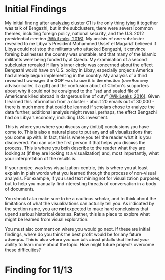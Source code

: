 # Initial Findings

My initial finding after analyzing cluster C1 is the only thing tying it together was talk of Bengazhi, but in the subclusters, there were several common themes, including foreign policy, national security, and the U.S. 2012 presidential election [(WikiLeaks, 2016)](https://wikileaks.org/clinton-emails/). My analsis of one subcluster revealed to me Libya's President Mohammed Ussef el Magariaf believed  if Libya could not stop the militants who attacked Bengazhi, it convince foreing businesses the country was unstable, and that many of the Islamic militants were being funded by al Qaeda. My examination of a second subcluster revealed Hillary's inner circle was concerned about the effect Bengazhi would have on U.S. policy in Libay, especially projects America had already begun implementing in the country. My analysis of a third revealed how eager the GOP was to use it in the election (one Romney advisor called it a gift) and the confusion about of Clinton's supporters about why it could not be consigned to the "sad and sealed file of Americans killed abroad in dangerous line of duty" [(WikiLeaks, 2016)](https://wikileaks.org/clinton-emails/). Given I learned this information from a cluster - about 20 emails out of 30,000 - there is much more that could be learned if scholars chose to analyze the data further; additional analysis might reveal, perhaps, the effect Bengazhi had on Libya's economy, including U.S. invesment. 


This is where you where you discuss any (initial) conclusions you have come to. This is also a natural place to put any and all visualizations that you come up with. In fact, this is where you tell the reader what it is you discovered. You can use the first person if that helps you discuss the process. This is where you both describe to the reader what they are looking at (if they are looking at a visualization) and, most importantly, what your interpretation of the results is.



If your project was less visualization-centric, this is where you at least explain in plain words what you learned through the process of non-visual analysis. For example, if you used text mining not for visualization purposes, but to help you manually find interesting threads of conversation in a body of documents.

You should also make sure to be a cautious scholar, and to think about the limitations of what the visualizations can actually tell you. As indicated by the section name, you are **not** expected to make hard conclusions that upend serious historical debates. Rather, this is a place to explore what might be learned from visual exploration.

You must also comment on where you would go next. If these are initial findings, where do you think the best profit would be for any future attempts. This is also where you can talk about pitfalls that limited your ability to learn more about the topic. How might future projects overcome these difficulties?



# Finding for 11/13

